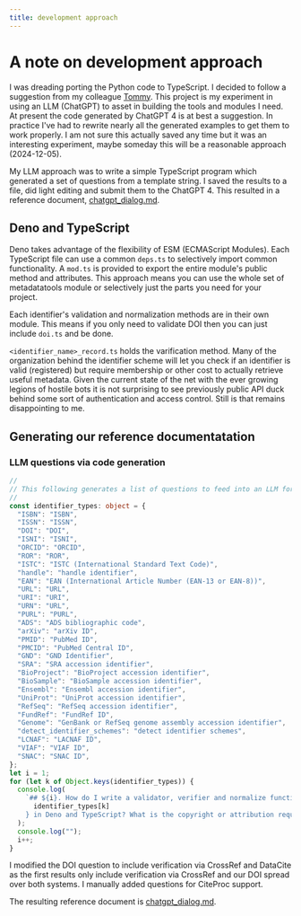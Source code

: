 ```yaml
---
title: development approach
---
```


# A note on development approach

I was dreading porting the Python code to TypeScript. I decided to follow a
suggestion from my colleague [Tommy](https://github.com/t4k). This project is my
experiment in using an LLM (ChatGPT) to asset in building the tools and modules
I need. At present the code generated by ChatGPT 4 is at best a suggestion. In
practice I've had to rewrite nearly all the generated examples to get them to
work properly. I am not sure this actually saved any time but it was an
interesting experiment, maybe someday this will be a reasonable approach
(2024-12-05).

My LLM approach was to write a simple TypeScript program which generated a set
of questions from a template string. I saved the results to a file, did light
editing and submit them to the ChatGPT 4. This resulted in a reference document,
[chatgpt_dialog.md](chatgpt_dialog.md).

## Deno and TypeScript

Deno takes advantage of the flexibility of ESM (ECMAScript Modules). Each
TypeScript file can use a common `deps.ts` to selectively import common
functionality. A `mod.ts` is provided to export the entire module's public
method and attributes. This approach means you can use the whole set of
metadatatools module or selectively just the parts you need for your project.

Each identifier's validation and normalization methods are in their own module.
This means if you only need to validate DOI then you can just include `doi.ts`
and be done.

`<identifier_name>_record.ts` holds the varification method. Many of the
organization behind the identifier scheme will let you check if an identifier is
valid (registered) but require membership or other cost to actually retrieve
useful metadata. Given the current state of the net with the ever growing
legions of hostile bots it is not surprising to see previously public API duck
behind some sort of authentication and access control. Still is that remains
disappointing to me.

## Generating our reference documentatation

### LLM questions via code generation

```TypeScript
//
// This following generates a list of questions to feed into an LLM for code generation.
//
const identifier_types: object = {
  "ISBN": "ISBN",
  "ISSN": "ISSN",
  "DOI": "DOI",
  "ISNI": "ISNI",
  "ORCID": "ORCID",
  "ROR": "ROR",
  "ISTC": "ISTC (International Standard Text Code)",
  "handle": "handle identifier",
  "EAN": "EAN (International Article Number (EAN-13 or EAN-8))",
  "URL": "URL",
  "URI": "URI",
  "URN": "URL",
  "PURL": "PURL",
  "ADS": "ADS bibliographic code",
  "arXiv": "arXiv ID",
  "PMID": "PubMed ID",
  "PMCID": "PubMed Central ID",
  "GND": "GND Identifier",
  "SRA": "SRA accession identifier",
  "BioProject": "BioProject accession identifier",
  "BioSample": "BioSample accession identifier",
  "Ensembl": "Ensembl accession identifier",
  "UniProt": "UniProt accession identifier",
  "RefSeq": "RefSeq accession identifier",
  "FundRef": "FundRef ID",
  "Genome": "GenBank or RefSeq genome assembly accession identifier",
  "detect_identifier_schemes": "detect identifier schemes",
  "LCNAF": "LACNAF ID",
  "VIAF": "VIAF ID",
  "SNAC": "SNAC ID",
};
let i = 1;
for (let k of Object.keys(identifier_types)) {
  console.log(
    `## ${i}. How do I write a validator, verifier and normalize functions for ${
      identifier_types[k]
    } in Deno and TypeScript? What is the copyright or attribution requirements to use this code?`,
  );
  console.log("");
  i++;
}
```

I modified the DOI question to include verification via CrossRef and DataCite as
the first results only include verification via CrossRef and our DOI spread over
both systems. I manually added questions for CiteProc support.

The resulting reference document is [chatgpt_dialog.md](chatgpt_dialog.md).
